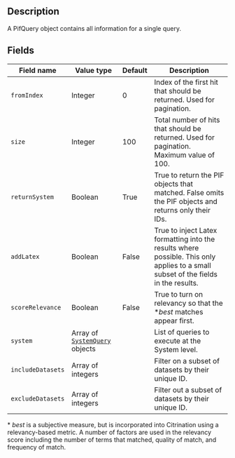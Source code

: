 ## Description

A PifQuery object contains all information for a single query.

## Fields

Field name | Value type | Default | Description
-----------|------------|---------|------------
`fromIndex` | Integer | 0 | Index of the first hit that should be returned. Used for pagination.
`size` | Integer | 100 | Total number of hits that should be returned.  Used for pagination. Maximum value of 100.
`returnSystem` | Boolean | True | True to return the PIF objects that matched. False omits the PIF objects and returns only their IDs.
`addLatex` | Boolean | False | True to inject Latex formatting into the results where possible. This only applies to a small subset of the fields in the results.
`scoreRelevance` | Boolean | False | True to turn on relevancy so that the \*_best_ matches appear first.
`system` | Array of [`SystemQuery`](!api/search/pif/query/core/SystemQuery) objects | | List of queries to execute at the System level.
`includeDatasets` | Array of integers | | Filter on a subset of datasets by their unique ID.
`excludeDatasets` | Array of integers | | Filter out a subset of datasets by their unique ID.

\* _best_ is a subjective measure, but is incorporated into Citrination using a relevancy-based metric. A number of factors are used in the relevancy score including the number of terms that matched, quality of match, and frequency of match.
